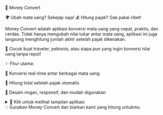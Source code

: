 💸 Money Convert


🌍 Ubah mata uang? Sekejap saja!
💰 Hitung pajak? Gak pakai ribet!

Money Convert adalah aplikasi konversi mata uang yang cepat, praktis, dan cerdas. Tidak hanya mengubah nilai tukar antar mata uang, aplikasi ini juga langsung menghitung jumlah akhir setelah pajak dikenakan.

🚀 Cocok buat traveler, pebisnis, atau siapa pun yang ingin konversi nilai uang tanpa repot!

✨ Fitur utama:

🔄 Konversi real-time antar berbagai mata uang

🧮 Hitung total setelah pajak otomatis

📱 Desain ringan, responsif, dan mudah digunakan

<details> <summary>👀 Klik untuk melihat tampilan aplikasi</summary> <p align="center"> <img src="https://your-image-url.com/money-convert-preview.gif" width="70%" alt="Preview Money Convert" /> </p> </details>
💡 Gunakan Money Convert dan biarkan kami yang hitung untukmu.
